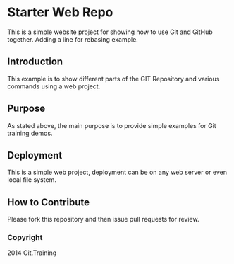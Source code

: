 # Starter Web Repo

This is a simple website project for showing how to use Git and GitHub together. Adding a line for rebasing example.

## Introduction
This example is to show different parts of the GIT Repository and various commands using a web project.

## Purpose

As stated above, the main purpose is to provide simple examples for Git training demos.

## Deployment
This is a simple web project, deployment can be on any web server or even local file system.

## How to Contribute

Please fork this repository and then issue pull requests for review.

### Copyright

2014 Git.Training